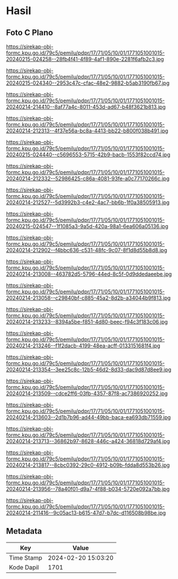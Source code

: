 # Hasil

## Foto C Plano

https://sirekap-obj-formc.kpu.go.id/79c5/pemilu/pdpr/17/71/05/10/01/1771051001015-20240215-024258--28fb4f41-4f89-4af1-890e-2281f6afb2c3.jpg

https://sirekap-obj-formc.kpu.go.id/79c5/pemilu/pdpr/17/71/05/10/01/1771051001015-20240215-024340--2953c47c-cfac-48e2-9882-b5ab3190fb67.jpg

https://sirekap-obj-formc.kpu.go.id/79c5/pemilu/pdpr/17/71/05/10/01/1771051001015-20240214-214410--8af77a4c-8011-453d-ad67-b48f3621b813.jpg

https://sirekap-obj-formc.kpu.go.id/79c5/pemilu/pdpr/17/71/05/10/01/1771051001015-20240214-212313--4f37e56a-bc8a-4413-bb22-b800f038b491.jpg

https://sirekap-obj-formc.kpu.go.id/79c5/pemilu/pdpr/17/71/05/10/01/1771051001015-20240215-024440--c5696553-5715-42b9-bacb-1553f82ccd74.jpg

https://sirekap-obj-formc.kpu.go.id/79c5/pemilu/pdpr/17/71/05/10/01/1771051001015-20240214-212332--52986425-c86a-4081-93fe-a0c77170266c.jpg

https://sirekap-obj-formc.kpu.go.id/79c5/pemilu/pdpr/17/71/05/10/01/1771051001015-20240214-212527--5d3992b3-c4e2-4ac7-bb6b-1f0a38505913.jpg

https://sirekap-obj-formc.kpu.go.id/79c5/pemilu/pdpr/17/71/05/10/01/1771051001015-20240215-024547--1f1085a3-9a5d-420a-98a1-6ea606a05136.jpg

https://sirekap-obj-formc.kpu.go.id/79c5/pemilu/pdpr/17/71/05/10/01/1771051001015-20240214-212902--f4bbc636-c531-48fc-9c07-8f1d8d55b8d8.jpg

https://sirekap-obj-formc.kpu.go.id/79c5/pemilu/pdpr/17/71/05/10/01/1771051001015-20240214-213008--463782d5-5796-44ed-8c5f-0d9ddedaeebe.jpg

https://sirekap-obj-formc.kpu.go.id/79c5/pemilu/pdpr/17/71/05/10/01/1771051001015-20240214-213058--c29840bf-c885-45a2-8d2b-a34044b9f813.jpg

https://sirekap-obj-formc.kpu.go.id/79c5/pemilu/pdpr/17/71/05/10/01/1771051001015-20240214-213233--8394a5be-f851-4d80-beec-f94c3f183c06.jpg

https://sirekap-obj-formc.kpu.go.id/79c5/pemilu/pdpr/17/71/05/10/01/1771051001015-20240214-213246--f1f2dacb-4199-48ea-acff-0133151681f4.jpg

https://sirekap-obj-formc.kpu.go.id/79c5/pemilu/pdpr/17/71/05/10/01/1771051001015-20240214-213354--3ee25c8c-12b5-46d2-8d33-dac9d87d8ee9.jpg

https://sirekap-obj-formc.kpu.go.id/79c5/pemilu/pdpr/17/71/05/10/01/1771051001015-20240214-213509--cdce2ff6-03fb-4357-87f8-ac7386920252.jpg

https://sirekap-obj-formc.kpu.go.id/79c5/pemilu/pdpr/17/71/05/10/01/1771051001015-20240214-213603--2d1b7b96-ad44-49bb-baca-ea693db71559.jpg

https://sirekap-obj-formc.kpu.go.id/79c5/pemilu/pdpr/17/71/05/10/01/1771051001015-20240214-213713--36862b97-8628-446c-a424-36818d729af4.jpg

https://sirekap-obj-formc.kpu.go.id/79c5/pemilu/pdpr/17/71/05/10/01/1771051001015-20240214-213817--8cbc0392-29c0-4912-b09b-fdda8d553b26.jpg

https://sirekap-obj-formc.kpu.go.id/79c5/pemilu/pdpr/17/71/05/10/01/1771051001015-20240214-213956--78a40f01-d9a7-4f88-b034-5720e092a7bb.jpg

https://sirekap-obj-formc.kpu.go.id/79c5/pemilu/pdpr/17/71/05/10/01/1771051001015-20240214-211416--9c05ac13-b615-47d7-b7dc-d116508b98be.jpg


## Metadata

| Key        | Value               |
| ---------- | ------------------- |
| Time Stamp | 2024-02-20 15:03:20 |
| Kode Dapil | 1701                |



